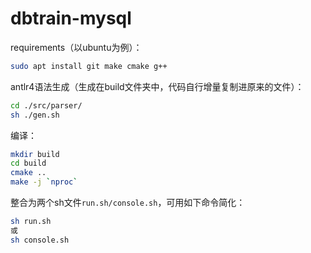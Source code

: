 # dbtrain-mysql

requirements（以ubuntu为例）：

```bash
sudo apt install git make cmake g++
```

antlr4语法生成（生成在build文件夹中，代码自行增量复制进原来的文件）：

```bash
cd ./src/parser/
sh ./gen.sh
```

编译：

```bash
mkdir build
cd build
cmake ..
make -j `nproc`
```

整合为两个sh文件`run.sh/console.sh`，可用如下命令简化：

```bash
sh run.sh
或
sh console.sh
```


